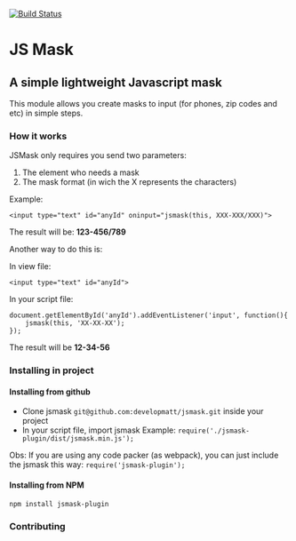 [![Build Status](https://travis-ci.org/developmatt/jsmask.svg?branch=master)](https://travis-ci.org/developmatt/jsmask)

# JS Mask
## A simple lightweight Javascript mask

This module allows you create masks to input (for phones, zip codes and etc) in simple steps.

### How it works

JSMask only requires you send two parameters:
1. The element who needs a mask
2. The mask format (in wich the X represents the characters)

Example:

    <input type="text" id="anyId" oninput="jsmask(this, XXX-XXX/XXX)">

The result will be: **123-456/789**

Another way to do this is:

In view file:

    <input type="text" id="anyId">

In your script file:

    document.getElementById('anyId').addEventListener('input', function(){
    	jsmask(this, 'XX-XX-XX');
    });

The result will be **12-34-56**


### Installing in project

#### Installing from github

- Clone jsmask `git@github.com:developmatt/jsmask.git` inside your project
- In your script file, import jsmask
Example:
`require('./jsmask-plugin/dist/jsmask.min.js');`

Obs: If you are using any code packer (as webpack), you can just include the jsmask this way: `require('jsmask-plugin');`


#### Installing from NPM 

    npm install jsmask-plugin


### Contributing

